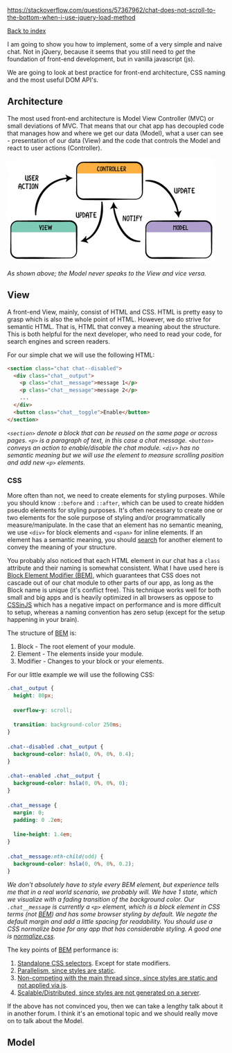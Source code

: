 https://stackoverflow.com/questions/57367962/chat-does-not-scroll-to-the-bottom-when-i-use-jquery-load-method

[Back to index](../README.md)

I am going to show you how to implement, some of a very simple
and naive chat. Not in jQuery, because it seems that you still
need to _get_ the foundation of front-end development, but in
vanilla javascript (js).

We are going to look at best practice for front-end architecture,
CSS naming and the most useful DOM API's.

## Architecture

The most used front-end architecture is Model View Controller
(MVC) or small deviations of MVC.
That means that our chat app has decoupled code that manages
how and where we get our data (Model), what a user can see -
presentation of our data (View) and the code that controls the Model and react to user actions (Controller).

![MVC - who speaks to who][mvc]

_As shown above; the Model never speaks to the View and vice versa._


## View

A front-end View, mainly, consist of HTML and CSS.
HTML is pretty easy to grasp which is also the whole point of
HTML.
However, we do strive for semantic HTML. That is, HTML that
convey a meaning about the structure. This is both helpful for
the next developer, who need to read your code, for search
engines and screen readers.

For our simple chat we will use the following HTML:

```html
<section class="chat chat--disabled">
  <div class="chat__output">
    <p class="chat__message">message 1</p>
    <p class="chat__message">message 2</p>
    ...
  </div>
  <button class="chat__toggle">Enable</button>
</section>
```

_`<section>` denote a block that can be reused on the same page
or across pages. `<p>` is a paragraph of text, in this case a
chat message. `<button>` conveys an action to enable/disable the
chat module. `<div>` has no semantic meaning but we will use the
element to measure scrolling position and add new `<p>` elements._


### CSS

More often than not, we need to create elements for styling
purposes. While you should know `::before` and `::after`, which
can be used to create hidden pseudo elements for styling purposes.
It's often necessary to create one or two elements for the sole purpose
of styling and/or programmatically measure/manipulate. In the case
that an element has no semantic meaning, we use `<div>` for block
elements and `<span>` for inline elements. If an element has a
semantic meaning, you should [search][html] for another element to
convey the meaning of your structure.

You probably also noticed that each HTML element in our chat has a
`class` attribute and their naming is somewhat consistent.
What I have used here is
[Block Element Modifier (BEM)][bem],
which guarantees that CSS does not cascade out of our chat module
to other parts of our app, as long as the Block name is unique
(it's conflict free).
This technique works well for both small and big apps and is
heavily optimized in all browsers as oppose to [CSSinJS][CSSinJS]
which has a negative impact on performance and is more difficult
to setup, whereas a naming convention has zero setup (except for
the setup happening in your brain).

The structure of [BEM][bem] is:

1. Block - The root element of your module.
2. Element - The elements inside your module.
3. Modifier - Changes to your block or your elements.

For our little example we will use the following CSS:

```css
.chat__output {
  height: 80px;

  overflow-y: scroll;

  transition: background-color 250ms;
}

.chat--disabled .chat__output {
  background-color: hsla(0, 0%, 0%, 0.4);
}

.chat--enabled .chat__output {
  background-color: hsla(0, 0%, 0%, 0);
}

.chat__message {
  margin: 0;
  padding: 0 .2em;

  line-height: 1.4em;
}

.chat__message:nth-child(odd) {
  background-color: hsla(0, 0%, 0%, 0.2);
}
```
_We don't absolutely have to style every BEM element, but
experience tells me that in a real world scenario, we probably
will. We have 1 state, which we visualize with a fading
transition of the background color. Our `.chat__message` is
currently a `<p>` element, which is a block element in CSS
terms (not [BEM][bem]) and has some browser styling by default.
We negate the default margin and add a little spacing for
readability. You should use a CSS normalize base for any
app that has considerable styling. A good one is
[normalize.css][cssNormalize]._


The key points of [BEM][bem] performance is:

1. [Standalone CSS selectors][cssSelector]. Except for state
modifiers.
2. [Parallelism, since styles are static][cssParallelism].
3. [Non-competing with the main thread since, since styles are
static and not applied via js][cssMainThread].
4. [Scalable/Distributed, since styles are not generated on a server][cssServerSide].

If the above has not convinced you, then we can take a lengthy
talk about it in another forum. I think it's an emotional topic
and we should really move on to talk about the Model.


## Model





[mvc]: ./mvc.png "MVC - who speaks to who"
[html]: https://developer.mozilla.org/en-US/docs/Web/HTML/Element#Content_sectioning "List of HTML elements, with description"
[CSSinJS]: https://cssinjs.org/ "One of many CSSinJS implementations"
[bem]: http://getbem.com/naming/ "BEM naming conventions"

[cssNormalize]: https://github.com/necolas/normalize.css

[cssSelector]: https://csswizardry.com/2011/09/writing-efficient-css-selectors/ "CSS Selectors Performance"
[cssParallelism]: https://hacks.mozilla.org/2017/08/inside-a-super-fast-css-engine-quantum-css-aka-stylo/ "Multi-core CSS rendering"
[cssMainThread]: https://developer.mozilla.org/en-US/docs/Tools/Performance/Scenarios/Intensive_JavaScript "All js blocks the browser - the question is for how long?"
[cssServerSide]: https://cssinjs.org/server-side-rendering?v=v10.0.0-alpha.24 "Since a browsers do work on a user's machine,
it does not matter if you have 1 or 1.000.000 simultaneous
users, but if you move the same work to your server, it DOES
matter if you have to do the same work 1 or 1.000.000 times!"